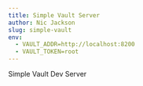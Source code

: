 ```yaml
---
title: Simple Vault Server
author: Nic Jackson
slug: simple-vault
env:
  - VAULT_ADDR=http://localhost:8200
  - VAULT_TOKEN=root
---
```


Simple Vault Dev Server